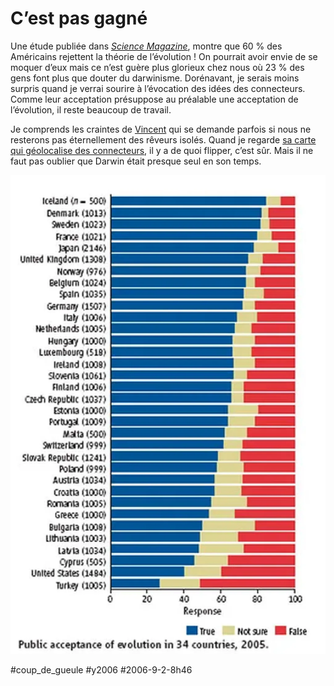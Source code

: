 # C’est pas gagné

Une étude publiée dans [*Science Magazine*](http://www.sciencemag.org), montre que 60 % des Américains rejettent la théorie de l’évolution ! On pourrait avoir envie de se moquer d’eux mais ce n’est guère plus glorieux chez nous où 23 % des gens font plus que douter du darwinisme. Dorénavant, je serais moins surpris quand je verrai sourire à l’évocation des idées des connecteurs. Comme leur acceptation présuppose au préalable une acceptation de l’évolution, il reste beaucoup de travail.

Je comprends les craintes de [Vincent](http://grosvinz.typepad.com) qui se demande parfois si nous ne resterons pas éternellement des rêveurs isolés. Quand je regarde [sa carte qui géolocalise des connecteurs](http://www.frappr.com/connecteurs), il y a de quoi flipper, c’est sûr. Mais il ne faut pas oublier que Darwin était presque seul en son temps.

![](_i/09evo.webp)

#coup_de_gueule #y2006 #2006-9-2-8h46
